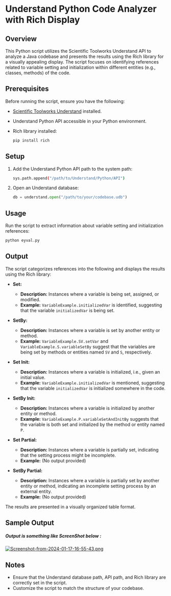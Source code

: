 # Understand Python Code Analyzer with Rich Display

## Overview

This Python script utilizes the Scientific Toolworks Understand API to analyze a Java codebase and presents the results using the Rich library for a visually appealing display. The script focuses on identifying references related to variable setting and initialization within different entities (e.g., classes, methods) of the code.

## Prerequisites

Before running the script, ensure you have the following:

- [Scientific Toolworks Understand](https://scitools.com/) installed.
- Understand Python API accessible in your Python environment.
- Rich library installed:

  ```bash
  pip install rich
  ```

## Setup

1. Add the Understand Python API path to the system path:

   ```bash
   sys.path.append("/path/to/Understand/Python/API")
   ```

2. Open an Understand database:

   ```python
   db = understand.open("/path/to/your/codebase.udb")
   ```

## Usage

Run the script to extract information about variable setting and initialization references:

```bash
python eyval.py
```

## Output

The script categorizes references into the following and displays the results using the Rich library:

- **Set:**
  - **Description:** Instances where a variable is being set, assigned, or modified.
  - **Example:** `VariableExample.initializedVar` is identified, suggesting that the variable `initializedVar` is being set.

- **SetBy:**
  - **Description:** Instances where a variable is set by another entity or method.
  - **Example:** `VariableExample.SV.setVar` and `VariableExample.S.variableSetBy` suggest that the variables are being set by methods or entities named `SV` and `S`, respectively.

- **Set Init:**
  - **Description:** Instances where a variable is initialized, i.e., given an initial value.
  - **Example:** `VariableExample.initializedVar` is mentioned, suggesting that the variable `initializedVar` is initialized somewhere in the code.

- **SetBy Init:**
  - **Description:** Instances where a variable is initialized by another entity or method.
  - **Example:** `VariableExample.P.variableSetAndInitBy` suggests that the variable is both set and initialized by the method or entity named `P`.

- **Set Partial:**
  - **Description:** Instances where a variable is partially set, indicating that the setting process might be incomplete.
  - **Example:** (No output provided)

- **SetBy Partial:**
  - **Description:** Instances where a variable is partially set by another entity or method, indicating an incomplete setting process by an external entity.
  - **Example:** (No output provided)

The results are presented in a visually organized table format.

## Sample Output
##### Output is something like ScreenShot below :

[![Screenshot-from-2024-01-17-16-55-43.png](https://i.postimg.cc/KjDB8JpJ/Screenshot-from-2024-01-17-16-55-43.png)](https://postimg.cc/bSds6Hht)

## Notes

- Ensure that the Understand database path, API path, and Rich library are correctly set in the script.
- Customize the script to match the structure of your codebase.

